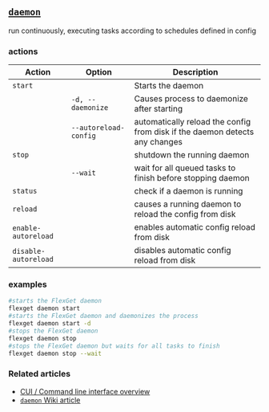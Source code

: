 ## [`daemon`](/Daemon)<a name="daemon"></a>
run continuously, executing tasks according to schedules defined in config

### actions
| Action | Option | Description |
| --- | --- | --- |
| `start` || Starts the daemon  |
| |`-d, --daemonize`| Causes process to daemonize after starting
| |`--autoreload-config` | automatically reload the config from disk if the daemon detects any changes |
| `stop` || shutdown the running daemon |
|| `--wait`| wait for all queued tasks to finish before stopping daemon |
| `status` || check if a daemon is running |
| `reload` || causes a running daemon to reload the config from disk |
| `enable-autoreload` || enables automatic config reload from disk |
| `disable-autoreload` || disables automatic config reload from disk |

### examples
```bash
#starts the FlexGet daemon
flexget daemon start
#starts the FlexGet daemon and daemonizes the process
flexget daemon start -d
#stops the FlexGet daemon
flexget daemon stop
#stops the FlexGet daemon but waits for all tasks to finish
flexget daemon stop --wait
```

### Related articles
* [CUI / Command line interface overview](/CLI)
* [`daemon` Wiki article](/Daemon)